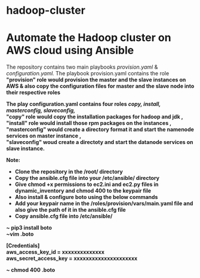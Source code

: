 # hadoop-cluster
# Automate the Hadoop cluster on AWS cloud using Ansible 
The repository contains two main playbooks <i>provision.yaml</i> & <i>configuration.yaml.</i>
The playbook provision.yaml contains the role 
<b>"provision" role would provision the master and the slave instances on AWS & also copy the configuration files for master and the slave node into their respective roles<b>

The play configuration.yaml contains four roles <i>copy, install, masterconfig, slaveconfig,</i> </br>
<b>"copy" role would copy the installation packages for hadoop and jdk , </br>
"install" role would install those rpm packages on the instances ,</br>
"masterconfig" would create a directory format it and start the namenode services on master instance , </br>
"slaveconfig" woud create a directoty and start the datanode services on slave instance.<b> </br>

Note:
<ul>
<li>Clone the repository in the /root/ directory</li>
<li>Copy the ansible.cfg file into your /etc/ansible/ directory</li>
<li> Give chmod +x permissions to ec2.ini and ec2.py files in dynamic_inventory and chmod 400 to the keypair file </li>
<li>Also install & configure boto using the below commands</li>
<li> Add your keypair name in the /roles/provision/vars/main.yaml file and also give the path of it in the ansible.cfg file </li>
<li>Copy ansible.cfg file into /etc/ansible/ </li>
</ul> 

~ pip3 install boto </br>
~vim .boto </br>

[Credentials] </br>
aws_access_key_id = xxxxxxxxxxxxxx </br>
aws_secret_access_key =  xxxxxxxxxxxxxxxxxxxxx </br>

~ chmod 400 .boto
